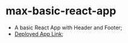# max-basic-react-app
* A basic React App with Header and Footer; 
* [Deployed App Link](https://max-react.netlify.app);
